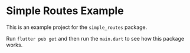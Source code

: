 # Simple Routes Example

This is an example project for the `simple_routes` package. 

Run `flutter pub get` and then run the `main.dart` to see how this package works.